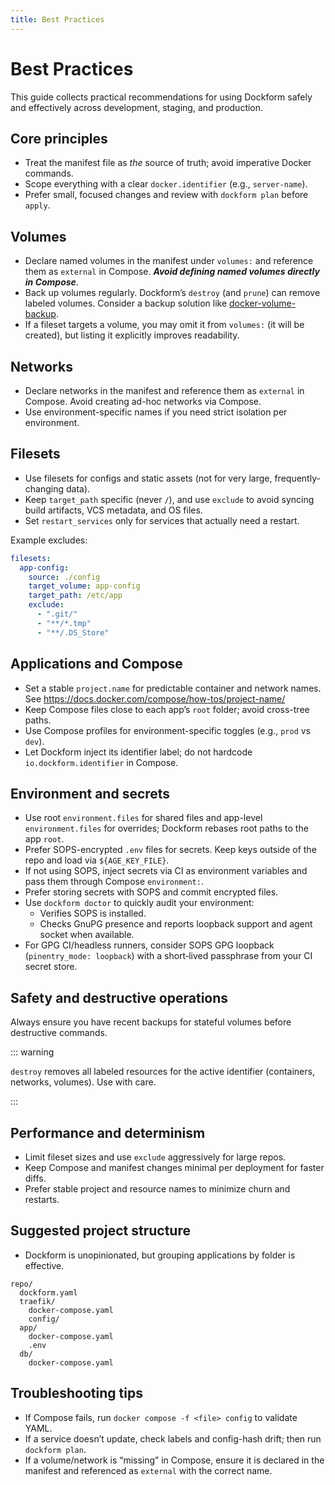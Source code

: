 ```yaml
---
title: Best Practices
---
```


# Best Practices

This guide collects practical recommendations for using Dockform safely and effectively across development, staging, and production.

## Core principles

- Treat the manifest file as *the* source of truth; avoid imperative Docker commands.
- Scope everything with a clear `docker.identifier` (e.g., `server-name`).
- Prefer small, focused changes and review with `dockform plan` before `apply`.

## Volumes

- Declare named volumes in the manifest under `volumes:` and reference them as `external` in Compose. ***Avoid defining named volumes directly in Compose***.
- Back up volumes regularly. Dockform’s `destroy` (and `prune`) can remove labeled volumes. Consider a backup solution like [docker-volume-backup](https://offen.github.io/docker-volume-backup/).
- If a fileset targets a volume, you may omit it from `volumes:` (it will be created), but listing it explicitly improves readability.

## Networks

- Declare networks in the manifest and reference them as `external` in Compose. Avoid creating ad-hoc networks via Compose.
- Use environment-specific names if you need strict isolation per environment.

## Filesets

- Use filesets for configs and static assets (not for very large, frequently-changing data).
- Keep `target_path` specific (never `/`), and use `exclude` to avoid syncing build artifacts, VCS metadata, and OS files.
- Set `restart_services` only for services that actually need a restart.

Example excludes:

```yaml [dockform.yaml]
filesets:
  app-config:
    source: ./config
    target_volume: app-config
    target_path: /etc/app
    exclude:
      - ".git/"
      - "**/*.tmp"
      - "**/.DS_Store"
```

## Applications and Compose

- Set a stable `project.name` for predictable container and network names. See https://docs.docker.com/compose/how-tos/project-name/
- Keep Compose files close to each app’s `root` folder; avoid cross-tree paths.
- Use Compose profiles for environment-specific toggles (e.g., `prod` vs `dev`).
- Let Dockform inject its identifier label; do not hardcode `io.dockform.identifier` in Compose.

## Environment and secrets

- Use root `environment.files` for shared files and app-level `environment.files` for overrides; Dockform rebases root paths to the app `root`.
- Prefer SOPS-encrypted `.env` files for secrets. Keep keys outside of the repo and load via `${AGE_KEY_FILE}`.
- If not using SOPS, inject secrets via CI as environment variables and pass them through Compose `environment:`.
- Prefer storing secrets with SOPS and commit encrypted files.
- Use `dockform doctor` to quickly audit your environment:
  - Verifies SOPS is installed.
  - Checks GnuPG presence and reports loopback support and agent socket when available.
- For GPG CI/headless runners, consider SOPS GPG loopback (`pinentry_mode: loopback`) with a short‑lived passphrase from your CI secret store.

<!-- ## CI/CD recommendations

- Use `dockform plan` in PRs to preview changes; require approval before `apply`.
- Pin the Docker context and set a clear `docker.identifier` per environment.
- Provide required env vars (including SOPS keys if used) via CI secrets.
- For ephemeral tests, set `DOCKFORM_RUN_ID` to isolate resources, then run `dockform destroy` or `prune` at the end. -->

## Safety and destructive operations

Always ensure you have recent backups for stateful volumes before destructive commands.

::: warning

`destroy` removes all labeled resources for the active identifier (containers, networks, volumes). Use with care.

:::

## Performance and determinism

- Limit fileset sizes and use `exclude` aggressively for large repos.
- Keep Compose and manifest changes minimal per deployment for faster diffs.
- Prefer stable project and resource names to minimize churn and restarts.

## Suggested project structure

- Dockform is unopinionated, but grouping applications by folder is effective.

```text
repo/
  dockform.yaml
  traefik/
    docker-compose.yaml
    config/
  app/
    docker-compose.yaml
    .env
  db/
    docker-compose.yaml
```

## Troubleshooting tips

- If Compose fails, run `docker compose -f <file> config` to validate YAML.
- If a service doesn’t update, check labels and config-hash drift; then run `dockform plan`.
- If a volume/network is “missing” in Compose, ensure it is declared in the manifest and referenced as `external` with the correct name.

